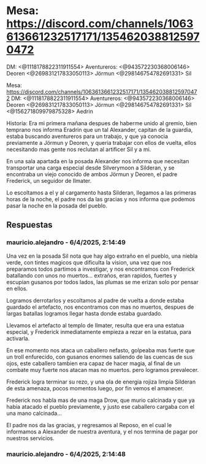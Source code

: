 # Mesa: https://discord.com/channels/1063613661232517171/1354620388125970472
DM: <@1118178822311911554> 
Aventureros: <@943572230368006146> Deoren  <@269831217833050113> Jörmun <@298146754782691331> Sil

Mesa: https://discord.com/channels/1063613661232517171/1354620388125970472
DM: <@1118178822311911554> 
Aventureros: <@943572230368006146> Deoren  <@269831217833050113> Jörmun <@298146754782691331> Sil <@156271809979875328> Aedrin

Historia: Era mi primera mañana despues de haberme unido al gremio, bien temprano nos informa Eradrin que un tal Alexander, capitan de la guardia, estaba buscando aventureros para un trabajo, y que ya conocia previamente a Jörmun y Deoren, y queria trabajar con ellos de vuelta, ellos necesitando mas gente nos reclutan al artificer Sil y a mi. 

En una sala apartada en la posada Alexander nos informa que necesitan transportar una carga especial desde Silverymoon a Silderan, y se encontraba un viejo conocido de ambos Jörmun y Deoren, el padre Frederick, un seguidor de Ilmater.

Lo escoltamos a el y al cargamento hasta Silderan, llegamos a las primeras horas de la noche, el padre nos da las gracias y nos informa que podemos pasar la noche en la posada del pueblo.

## Respuestas

### mauricio.alejandro - 6/4/2025, 2:14:49

Una vez en la posada Sil nota que hay algo extraño en el pueblo, una niebla verde, con tintes magicos que dificulta la vision, una vez que nos preparamos todos partimos a investigar, y nos encontramos con Frederick batallando con unos no muertos... extraños, eran rapidos, fuertes y escupian gusanos por todos lados, las plumas se me erizan solo por pensar en ellos.

Logramos derrotarlos y escoltamos al padre de vuelta a donde estaba guardado el artefacto, nos encontramos con mas no muertos, despues de largas batallas logramos llegar hasta donde estaba guardado.

Llevamos el artefacto al templo de Ilmater, resulta que era una estatua especial, y Frederick inmediatamente empieza a rezar en la estatua, para activarla.

En ese momento nos ataca un caballero nefasto, golpeaba mas fuerte que un troll enfurecido, con gusanos enormes saliendo de las cuencas de sus ojos, este caballero tambien era capaz de hacer magia, al final de un combate muy fuerte nos atacan mas no muertos. pero logramos prevalecer.

Frederick logra terminar su rezo, y una ola de energia rojiza limpia Silderan de esta amenaza, pocos momentos luego, por fin vemos el amanecer.

Frederick nos habla mas de una maga Drow, que murio calcinada y que ya habia atacado el pueblo previamente, y justo ese caballero cargaba con el una mano calcinada...

El padre nos da las gracias, y regresamos al Reposo, en el cual le informamos a Alexander de nuestra aventura, y el nos termina de pagar por nuestros servicios.

### mauricio.alejandro - 6/4/2025, 2:14:48



